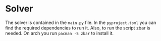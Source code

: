 # Solver

The solver is contained in the `main.py` file.
In the `pyproject.toml` you can find the required dependencies to run it.
Also, to run the script zbar is needed. On arch you run `pacman -S zbar` to install it.
